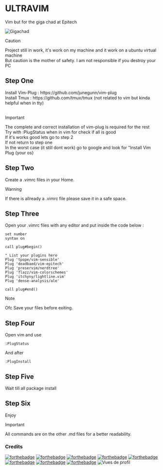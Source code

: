 <h1>ULTRAVIM</h1>
Vim but for the giga chad at Epitech

![Gigachad](https://datepsychology.com/wp-content/uploads/2022/09/gigachad.jpg)
<br>


> [!CAUTION]
> Project still in work, it's work on my machine and it work on a ubuntu virtual machine <br>
> But caution is the mother of safety. I am not responsible if you destroy your PC

<h2>Step One</h2>
Install Vim-Plug : https://github.com/junegunn/vim-plug <br>
Install Tmux : https://github.com/tmux/tmux (not related to vim but kinda helpful when in tty) <br>
<br>

> [!IMPORTANT]
> The complete and correct installation of vim-plug is required for the rest <br>
> Try with :PlugStatus when in vim for check if all is good <br>
> If it's works good lets go to step 2 <br>
> If not return to step one <br>
> In the worst case (it still dont work)
> go to google and look for "Install Vim Plug {your os}

<h2>Step Two</h2>
Create a .vimrc files in your Home. 
<br>

> [!WARNING]
> If there is allready a .vimrc file please save it in a safe space. <br>

<h2>Step Three</h2>
Open your .vimrc files with any editor and put inside the code below :

```
set number
syntax on

call plug#begin()

" List your plugins here
Plug 'tpope/vim-sensible'
Plug 'deadbaed/vim-epitech'
Plug 'preservim/nerdtree'
Plug 'flazz/vim-colorschemes'
Plug 'itchyny/lightline.vim'
Plug 'dense-analysis/ale'

call plug#end()
```

> [!NOTE]
> Ofc Save your files before exiting.

<h2>Step Four</h2>
Open vim and use <br>


```
:PlugStatus
```
And after <br>

```
:PlugInstall
```

<h2>Step Five</h2>
Wait till all package install <br>

<h2>Step Six</h2>
Enjoy<br>

> [!IMPORTANT]
> All commands are on the other .md files for a better readability.

<h3>Credits</h3>

[![forthebadge](https://forthebadge.com/images/badges/built-by-developers.svg)](https://forthebadge.com) [![forthebadge](https://forthebadge.com/images/badges/built-with-love.svg)](https://forthebadge.com)
[![forthebadge](https://forthebadge.com/images/featured/featured-powered-by-electricity.svg)](https://forthebadge.com) [![forthebadge](https://forthebadge.com/images/badges/powered-by-coffee.svg)](https://forthebadge.com) [![forthebadge](https://forthebadge.com/images/badges/powered-by-watergate.svg)](https://forthebadge.com) [![forthebadge](https://forthebadge.com/images/badges/contains-tasty-spaghetti-code.svg)](https://forthebadge.com) [![forthebadge](https://forthebadge.com/images/badges/0-percent-optimized.svg)](https://forthebadge.com) [![forthebadge](https://forthebadge.com/images/badges/works-on-my-machine.svg)](https://forthebadge.com)
![Vues de profil](https://komarev.com/ghpvc/?username=Aldbg74)







